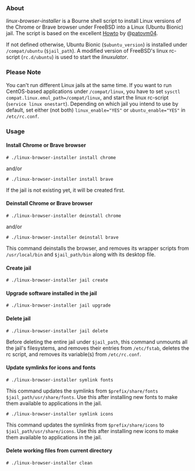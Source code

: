 ### About

*linux-browser-installer* is a Bourne shell script to install Linux versions of
the Chrome or Brave browser under FreeBSD into a Linux (Ubuntu Bionic) jail.
The script is based on the excellent [Howto](https://forums.freebsd.org/threads/linuxulator-how-to-run-google-chrome-linux-binary-on-freebsd.77559/) by @[patovm04](https://github.com/patovm04).

If not defined otherwise, Ubuntu Bionic (`$ubuntu_version`) is installed under
`/compat/ubuntu` (`$jail_path`). A modified version of FreeBSD's linux rc-script
(`rc.d/ubuntu`) is used to start the *linuxulator*.

### Please Note

You can't run different Linux jails at the same time. If you want to run
CentOS-based applications under `/compat/linux`, you have to set
`sysctl compat.linux.emul_path=/compat/linux`, and start the linux rc-script
(`service linux onestart`). Depending on which jail you intend to use by
default, set either (not both) `linux_enable="YES"` or `ubuntu_enable="YES"`
in `/etc/rc.conf`.

### Usage
#### Install Chrome or Brave browser

````
# ./linux-browser-installer install chrome
````

and/or

````
# ./linux-browser-installer install brave
````
If the jail is not existing yet, it will be created first.

#### Deinstall Chrome or Brave browser

````
# ./linux-browser-installer deinstall chrome
````

and/or

````
# ./linux-browser-installer deinstall brave
````

This command deinstalls the browser, and removes its wrapper
scripts from `/usr/local/bin` and `$jail_path/bin` along with its
desktop file.

#### Create jail

````
# ./linux-browser-installer jail create
````

#### Upgrade software installed in the jail

````
# ./linux-browser-installer jail upgrade
````

#### Delete jail

````
# ./linux-browser-installer jail delete
````
Before deleting the entire jail under `$jail_path`, this command
unmounts all the jail's filesystems, and removes their
entries from `/etc/fstab`, deletes the rc script, and removes its
variable(s) from `/etc/rc.conf`.

#### Update symlinks for icons and fonts

````
# ./linux-browser-installer symlink fonts
````
This command updates the symlinks from `$prefix/share/fonts`
`$jail_path/usr/share/fonts`. Use this after installing new fonts
to make them available to applications in the jail.

````
# ./linux-browser-installer symlink icons
````

This command updates the symlinks from `$prefix/share/icons` to
`$jail_path/usr/share/icons`. Use this after installing new icons
to make them available to applications in the jail.

#### Delete working files from current directory
````
# ./linux-browser-installer clean
````
